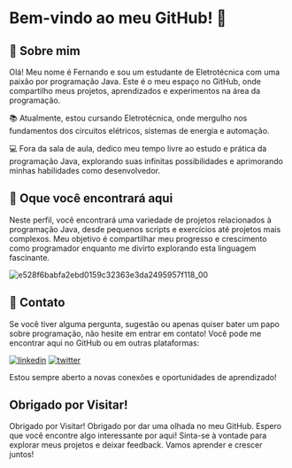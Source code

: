 
# Bem-vindo ao meu GitHub! 👋




## 🚀 Sobre mim

Olá! Meu nome é Fernando e sou um estudante de Eletrotécnica com uma paixão por programação Java. Este é o meu espaço no GitHub, onde compartilho meus projetos, aprendizados e experimentos na área da programação.

📚 Atualmente, estou cursando Eletrotécnica, onde mergulho nos fundamentos dos circuitos elétricos, sistemas de energia e automação.

💻 Fora da sala de aula, dedico meu tempo livre ao estudo e prática da programação Java, explorando suas infinitas possibilidades e aprimorando minhas habilidades como desenvolvedor.
## 🔎 Oque você encontrará aqui

Neste perfil, você encontrará uma variedade de projetos relacionados à programação Java, desde pequenos scripts e exercícios até projetos mais complexos. Meu objetivo é compartilhar meu progresso e crescimento como programador enquanto me divirto explorando esta linguagem fascinante.

![e528f6babfa2ebd0159c32363e3da2495957f118_00](https://github.com/fernandoaxis/fernandoaxis/assets/159575977/979165c8-0b32-4feb-98d6-902fdbd97106)




## 🔗 Contato

Se você tiver alguma pergunta, sugestão ou apenas quiser bater um papo sobre programação, não hesite em entrar em contato! Você pode me encontrar aqui no GitHub ou em outras plataformas:

[![linkedin](https://img.shields.io/badge/linkedin-0A66C2?style=for-the-badge&logo=linkedin&logoColor=white)](https://www.linkedin.com/)
[![twitter](https://img.shields.io/badge/twitter-1DA1F2?style=for-the-badge&logo=twitter&logoColor=white)](https://twitter.com/)

Estou sempre aberto a novas conexões e oportunidades de aprendizado!




## Obrigado por Visitar!


Obrigado por Visitar!
Obrigado por dar uma olhada no meu GitHub. Espero que você encontre algo interessante por aqui! Sinta-se à vontade para explorar meus projetos e deixar feedback. Vamos aprender e crescer juntos!
